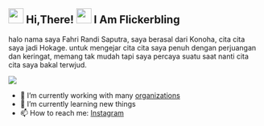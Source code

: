 
<h2> <img src="https://user-images.githubusercontent.com/65858180/137293079-2440dbff-e887-4b1d-802c-49d49dcfd664.gif" width="30" /> Hi,There! <img src="https://user-images.githubusercontent.com/65858180/137293369-94c631b6-8a17-4256-927a-070da186734c.gif" width="30" /> I Am Flickerbling </h2>

halo nama saya Fahri Randi Saputra, saya berasal dari Konoha, cita cita saya jadi Hokage.
untuk mengejar cita cita saya penuh dengan perjuangan dan keringat, memang tak mudah tapi saya percaya suatu
saat nanti cita cita saya bakal terwjud.

<img src="https://user-images.githubusercontent.com/74038190/225813708-98b745f2-7d22-48cf-9150-083f1b00d6c9.gif" >

- 🔭 I’m currently working with many [organizations](https://coconut.or.id/contact)
- 🌱 I’m currently learning new things
- 📫 How to reach me: [Instagram](https://www.instagram.com/fahri_aries27/) 
